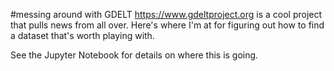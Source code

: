 #messing around with GDELT
https://www.gdeltproject.org is a cool project that pulls news from all over. Here's where I'm at for figuring out how to find a dataset that's worth playing with. 

See the Jupyter Notebook for details on where this is going.
